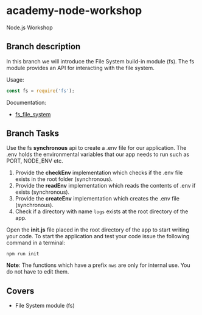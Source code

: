# academy-node-workshop

Node.js Workshop

## Branch description

In this branch we will introduce the File System build-in module (fs).
The fs module provides an API for interacting with the file system.

Usage:

```js
const fs = require('fs');
```

Documentation:

* [fs_file_system](https://nodejs.org/dist/latest-v13.x/docs/api/fs.html#fs_file_system)

## Branch Tasks

Use the fs **synchronous** api to create a .env file for our application. The .env holds the environmental variables that our app needs to run such as PORT, NODE_ENV etc. 

1. Provide the **checkEnv** implementation which checks if the .env file exists in the root folder (synchronous).
2. Provide the **readEnv** implementation which reads the contents of .env if exists (synchronous).
3. Provide the **createEnv** implementation which creates the .env file (synchronous).
4. Check if a directory with name `logs` exists at the root directory of the app.

Open the **init.js** file placed in the root directory of the app to start writing your code.
To start the application and test your code issue the following command in a terminal:

```
npm run init
```

**Note**: The functions which have a prefix `nws` are only for internal use. You do not have to edit them.

## Covers

- File System module (fs)
